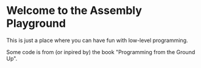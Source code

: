 # Welcome to the Assembly Playground

This is just a place where you can have fun with low-level programming.

Some code is from (or inpired by) the book "Programming from the Ground Up".
